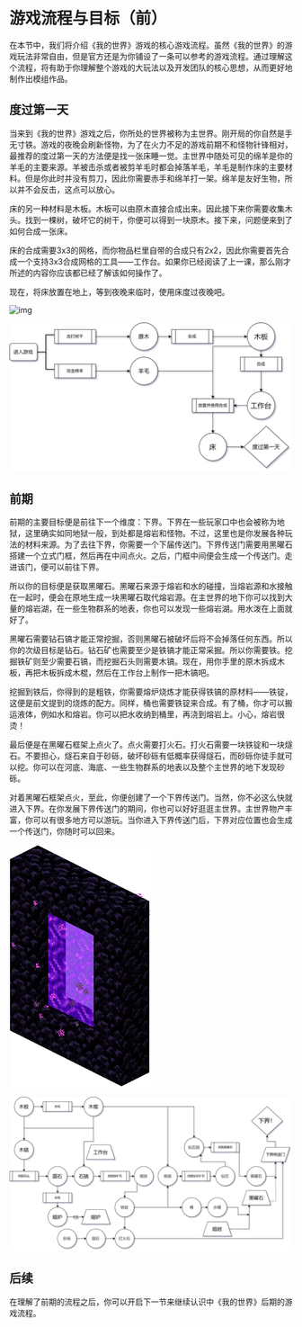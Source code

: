 # 游戏流程与目标（前）

在本节中，我们将介绍《我的世界》游戏的核心游戏流程。虽然《我的世界》的游戏玩法非常自由，但是官方还是为你铺设了一条可以参考的游戏流程。通过理解这个流程，将有助于你理解整个游戏的大玩法以及开发团队的核心思想，从而更好地制作出模组作品。

## 度过第一天

当来到《我的世界》游戏之后，你所处的世界被称为主世界。刚开局的你自然是手无寸铁。游戏的夜晚会刷新怪物，为了在火力不足的游戏前期不和怪物针锋相对，最推荐的度过第一天的方法便是找一张床睡一觉。主世界中随处可见的绵羊是你的羊毛的主要来源。羊被击杀或者被剪羊毛时都会掉落羊毛，羊毛是制作床的主要材料。但是你此时并没有剪刀，因此你需要赤手和绵羊打一架。绵羊是友好生物，所以并不会反击，这点可以放心。

床的另一种材料是木板。木板可以由原木直接合成出来。因此接下来你需要收集木头。找到一棵树，破坏它的树干，你便可以得到一块原木。接下来，问题便来到了如何合成一张床。

床的合成需要3x3的网格，而你物品栏里自带的合成只有2x2，因此你需要首先合成一个支持3x3合成网格的工具——工作台。如果你已经阅读了上一课，那么刚才所述的内容你应该都已经了解该如何操作了。

现在，将床放置在地上，等到夜晚来临时，使用床度过夜晚吧。

![img](./assets/Sleep_Animation_Bedrock.gif)

![Minecraft_flow.drawio](./assets/Minecraft_flow.drawio-1722494408757-4.png)

## 前期

前期的主要目标便是前往下一个维度：下界。下界在一些玩家口中也会被称为地狱，这里确实如同地狱一般，到处都是熔岩和怪物。不过，这里也是你发展各种玩法的材料来源。为了去往下界，你需要一个下届传送门。下界传送门需要用黑曜石搭建一个立式门框，然后再在中间点火。之后，门框中间便会生成一个传送门。走进该门，便可以前往下界。

所以你的目标便是获取黑曜石。黑曜石来源于熔岩和水的碰撞，当熔岩源和水接触在一起时，便会在原地生成一块黑曜石取代熔岩源。在主世界的地下你可以找到大量的熔岩湖，在一些生物群系的地表，你也可以发现一些熔岩湖。用水泼在上面就好了。

黑曜石需要钻石镐才能正常挖掘，否则黑曜石被破坏后将不会掉落任何东西。所以你的次级目标是钻石。钻石矿也需要至少是铁镐才能正常采掘。所以你需要铁。挖掘铁矿则至少需要石镐，而挖掘石头则需要木镐。现在，用你手里的原木拆成木板，再把木板拆成木棍，然后在工作台上制作一把木镐吧。

挖掘到铁后，你得到的是粗铁，你需要熔炉烧炼才能获得铁镐的原材料——铁锭，这便是前文提到的烧炼的配方。同样，桶也需要铁锭来合成。有了桶，你才可以搬运液体，例如水和熔岩。你可以把水收纳到桶里，再浇到熔岩上。小心，熔岩很烫！

最后便是在黑曜石框架上点火了。点火需要打火石。打火石需要一块铁锭和一块燧石。不要担心，燧石来自于砂砾，破坏砂砾有低概率获得燧石，而砂砾你徒手就可以挖。你可以在河底、海底、一些生物群系的地表以及整个主世界的地下发现砂砾。

对着黑曜石框架点火，至此，你便创建了一个下界传送门。当然，你不必这么快就进入下界。在你发展下界传送门的期间，你也可以好好逛逛主世界。主世界物产丰富，你可以有很多地方可以游玩。当你进入下界传送门后，下界对应位置也会生成一个传送门，你随时可以回来。

![img](./assets/Nether_portal_(animated).png)

![Minecraft_flow_2.drawio](./assets/Minecraft_flow_2.drawio-1722494419164-7.png)

## 后续

在理解了前期的流程之后，你可以开启下一节来继续认识中《我的世界》后期的游戏流程。
